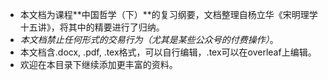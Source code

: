 - 本文档为课程**中国哲学（下）**的复习纲要，文档整理自杨立华《宋明理学十五讲》，将其中的精要进行了归纳。
- *本文档禁止任何形式的交易行为（尤其是某些公众号的付费操作）*。
- 本文档含.docx, .pdf, .tex格式，可以自行编辑，.tex可以在overleaf上编辑。
- 欢迎在本目录下继续添加更丰富的资料。

